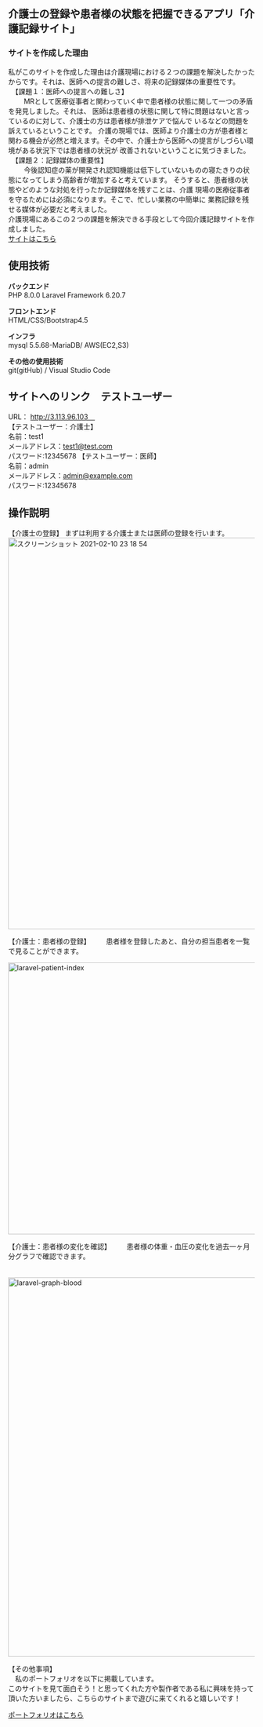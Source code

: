 

## 介護士の登録や患者様の状態を把握できるアプリ「介護記録サイト」
### サイトを作成した理由<br>
私がこのサイトを作成した理由は介護現場における２つの課題を解決したかったからです。それは、医師への提言の難しさ、将来の記録媒体の重要性です。<br>
　【課題１：医師への提言への難しさ】<br>
　　 MRとして医療従事者と関わっていく中で患者様の状態に関して一つの矛盾を発見しました。それは、 医師は患者様の状態に関して特に問題はないと言っているのに対して、介護士の方は患者様が排泄ケアで悩んで    いるなどの問題を訴えているということです。 介護の現場では、医師より介護士の方が患者様と関わる機会が必然と増えます。その中で、介護士から医師への提言がしづらい環境がある状況下では患者様の状況が      改善されないということに気づきました。<br>
　【課題２：記録媒体の重要性】<br>
　　 今後認知症の薬が開発され認知機能は低下していないものの寝たきりの状態になってしまう高齢者が増加すると考えています。 そうすると、患者様の状態やどのような対処を行ったか記録媒体を残すことは、介護    現場の医療従事者を守るためには必須になります。そこで、忙しい業務の中簡単に 業務記録を残せる媒体が必要だと考えました。<br>
   介護現場にあるこの２つの課題を解決できる手段として今回介護記録サイトを作成しました。<br>
<a href="http://3.113.96.103" alt="">サイトはこちら</a>

## 使用技術
**バックエンド**<br>
PHP 8.0.0
Laravel Framework 6.20.7<br>

**フロントエンド**<br>
HTML/CSS/Bootstrap4.5<br>

**インフラ**<br>
mysql 5.5.68-MariaDB/ AWS(EC2,S3)<br>

**その他の使用技術**<br>
 git(gitHub) / Visual Studio Code 

## サイトへのリンク　テストユーザー<br>
URL： http://3.113.96.103　<br>
【テストユーザー：介護士】          <br>
名前：test1             <br>
メールアドレス：test1@test.com <br>
パスワード:12345678
【テストユーザー：医師】          <br>
名前：admin             <br>
メールアドレス：admin@example.com <br>
パスワード:12345678

## 操作説明
【介護士の登録】
 まずは利用する介護士または医師の登録を行います。<br>
<img width="798" alt="スクリーンショット 2021-02-10 23 18 54" src="https://user-images.githubusercontent.com/76683891/107521865-65dc5f00-6bf6-11eb-8c44-cdd405b9a9df.png">




【介護士：患者様の登録】
　　患者様を登録したあと、自分の担当患者を一覧で見ることができます。<br>

   <img width="554" alt="laravel-patient-index" src="https://user-images.githubusercontent.com/76683891/107608748-25c1be80-6c80-11eb-985f-6e4be6ab8977.png">


【介護士：患者様の変化を確認】
　　患者様の体重・血圧の変化を過去一ヶ月分グラフで確認できます。<br>


　<img width="773" alt="laravel-graph-blood" src="https://user-images.githubusercontent.com/76683891/107608794-51dd3f80-6c80-11eb-9856-f13f85caf438.png">
 
 
【その他事項】<br>
　私のポートフォリオを以下に掲載しています。<br>
 このサイトを見て面白そう！と思ってくれた方や製作者である私に興味を持って頂いた方いましたら、こちらのサイトまで遊びに来てくれると嬉しいです！<br>
 <a href="http://www.ayanaportfolio.com"><p>ポートフォリオはこちら</p>
